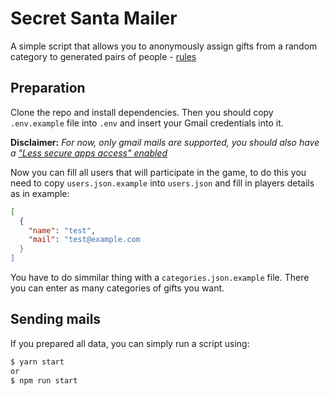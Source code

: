 # Secret Santa Mailer

A simple script that allows you to anonymously assign gifts from a random category to generated pairs of people - [rules](https://en.wikipedia.org/wiki/Secret_Santa)

## Preparation

Clone the repo and install dependencies.
Then you should copy `.env.example` file into `.env` and insert your Gmail credentials into it.

**Disclaimer:**
_For now, only gmail mails are supported, you should also have a ["Less secure apps access" enabled](https://support.google.com/accounts/answer/6010255?hl=en)_

Now you can fill all users that will participate in the game, to do this you need to copy `users.json.example` into `users.json` and fill in players details as in example:

```json
[
  {
    "name": "test",
    "mail": "test@example.com
  }
]
```

You have to do simmilar thing with a `categories.json.example` file. There you can enter as many categories of gifts you want.

## Sending mails

If you prepared all data, you can simply run a script using:

```bash
$ yarn start
or
$ npm run start
```
